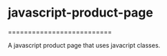 # javascript-product-page
==========================

A javascript product page that uses javacript classes.
